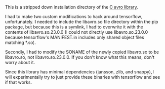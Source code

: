 This is a stripped down installation directory of the [C avro library](https://github.com/apache/avro/tree/master/lang/c).

I had to make two custom modifications to hack around tensorflow,
unfortunately. I needed to include the libavro.so file directory
within the pip package, but because this is a symlink, I had to
overwrite it with the contents of libavro.so.23.0.0 (I could not
directly use libavro.so.23.0.0 because tensorflow's MANIFEST.in
includes only shared object files matching *.so).

Secondly, I had to modify the SONAME of the newly copied libavro.so to
be libavro.so, not libavro.so.23.0.0. If you don't know what this
means, don't worry about it.

Since this library has minimal dependencies (jansson, zlib, and snappy), I will
experimentally try to just provide these binaries with tensorflow and
see if that works.
